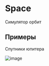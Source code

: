 # Space
Симулятор орбит

## Примеры

Спутники юпитера

![image](https://user-images.githubusercontent.com/71422898/213981302-abb5ff86-6e8e-43fd-a157-338b2f1ea594.png)
